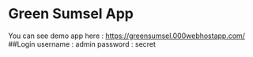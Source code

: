 # Green Sumsel App
You can see demo app here : https://greensumsel.000webhostapp.com/
##Login 
username : admin
password : secret
